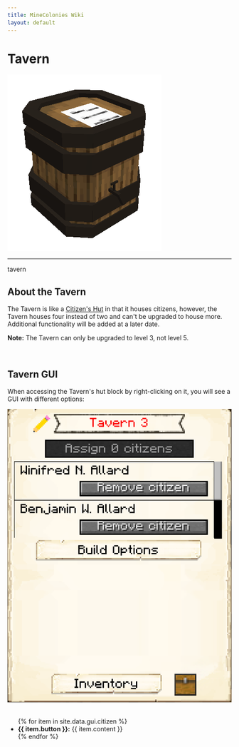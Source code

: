 ```yaml
---
title: MineColonies Wiki
layout: default
---
```

# Tavern

<div class="infobox box text-center">
    <img src="../../assets/images/buildings/tavern.png" alt="Tavern" />
    <hr />
    <recipe>tavern</recipe>
</div>

## About the Tavern

The Tavern is like a [Citizen's Hut](../../source/buildings/citizenhut) in that it houses citizens, however, the Tavern houses four instead of two and can't be upgraded to house more. Additional functionality will be added at a later date.

<strong>Note:</strong> The Tavern can only be upgraded to level 3, not level 5.

<br>

## Tavern GUI

When accessing the Tavern's hut block by right-clicking on it, you will see a GUI with different options:

<div class="row">
  <div class="col-sm-12 col-md">
    <img src="../../assets/images/gui/taverngui.png" class="img-fluid mx-auto" alt="Tavern Hut GUI">
  </div>
  <div class="col-sm-12 col-md">
    <br>
    <ul>
      {% for item in site.data.gui.citizen %}
        <li><strong>{{ item.button }}:</strong> {{ item.content }}</li>
      {% endfor %}
    </ul>
  </div>
</div>  
  
